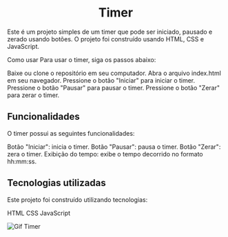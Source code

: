 <h1 align="center">Timer</h1>
Este é um projeto simples de um timer que pode ser iniciado, pausado e zerado usando botões. O projeto foi construído usando HTML, CSS e JavaScript.

Como usar
Para usar o timer, siga os passos abaixo:

Baixe ou clone o repositório em seu computador.
Abra o arquivo index.html em seu navegador.
Pressione o botão "Iniciar" para iniciar o timer.
Pressione o botão "Pausar" para pausar o timer.
Pressione o botão "Zerar" para zerar o timer.
<h2> Funcionalidades </h2>
O timer possui as seguintes funcionalidades:

Botão "Iniciar": inicia o timer.
Botão "Pausar": pausa o timer.
Botão "Zerar": zera o timer.
Exibição do tempo: exibe o tempo decorrido no formato hh:mm:ss.
<h2>Tecnologias utilizadas</h2>
Este projeto foi construído utilizando tecnologias:

HTML
CSS
JavaScript


![Gif Timer](https://media4.giphy.com/media/v1.Y2lkPTc5MGI3NjExNzQ0ZDE1YTkwZjA1YjZiZTkwZDllOTNkMTkyNzA2NjAyZWY0NDAyNCZjdD1n/34IRJ2EdFuykKL4d1X/giphy.gif)
